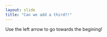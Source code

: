 ```yaml
---
layout: slide
title: "Can we add a third?!"
---
```


Use the left arrow to go towards the begining!
